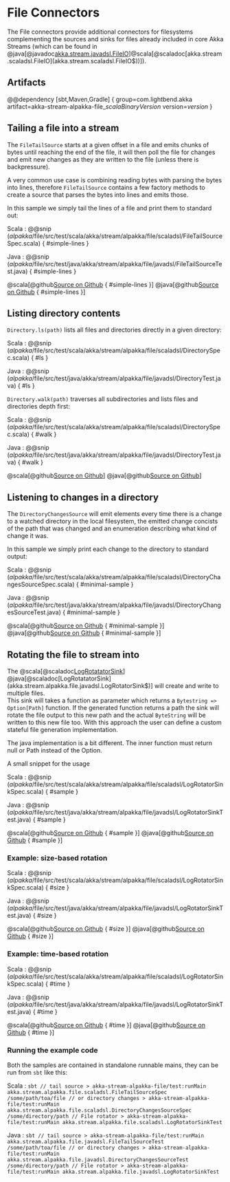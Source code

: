# File Connectors

The File connectors provide additional connectors for filesystems complementing
the sources and sinks for files already included in core Akka Streams
(which can be found in @java[@javadoc[akka.stream.javadsl.FileIO](akka.stream.javadsl.FileIO$)]@scala[@scaladoc[akka.stream.scaladsl.FileIO](akka.stream.scaladsl.FileIO$))]).

## Artifacts

@@dependency [sbt,Maven,Gradle] {
  group=com.lightbend.akka
  artifact=akka-stream-alpakka-file_$scalaBinaryVersion$
  version=$version$
}

## Tailing a file into a stream

The `FileTailSource` starts at a given offset in a file and emits chunks of bytes until reaching
the end of the file, it will then poll the file for changes and emit new changes as they are written
 to the file (unless there is backpressure).

A very common use case is combining reading bytes with parsing the bytes into lines, therefore
`FileTailSource` contains a few factory methods to create a source that parses the bytes into
lines and emits those.

In this sample we simply tail the lines of a file and print them to standard out:

Scala
: @@snip ($alpakka$/file/src/test/scala/akka/stream/alpakka/file/scaladsl/FileTailSourceSpec.scala) { #simple-lines }

Java
: @@snip ($alpakka$/file/src/test/java/akka/stream/alpakka/file/javadsl/FileTailSourceTest.java) { #simple-lines }

@scala[@github[Source on Github](/file/src/test/scala/akka/stream/alpakka/file/scaladsl/FileTailSourceSpec.scala) { #simple-lines }]
@java[@github[Source on Github](/file/src/test/java/akka/stream/alpakka/file/javadsl/FileTailSourceTest.java) { #simple-lines }]


## Listing directory contents

`Directory.ls(path)` lists all files and directories
directly in a given directory:

Scala
: @@snip ($alpakka$/file/src/test/scala/akka/stream/alpakka/file/scaladsl/DirectorySpec.scala) { #ls }

Java
: @@snip ($alpakka$/file/src/test/java/akka/stream/alpakka/file/javadsl/DirectoryTest.java) { #ls }

`Directory.walk(path)` traverses all subdirectories and lists
files and directories depth first:

Scala
: @@snip ($alpakka$/file/src/test/scala/akka/stream/alpakka/file/scaladsl/DirectorySpec.scala) { #walk }

Java
: @@snip ($alpakka$/file/src/test/java/akka/stream/alpakka/file/javadsl/DirectoryTest.java) { #walk }

@scala[@github[Source on Github](/file/src/test/scala/akka/stream/alpakka/file/scaladsl/DirectorySpec.scala)]
@java[@github[Source on Github](/file/src/test/java/akka/stream/alpakka/file/javadsl/DirectoryTest.java)]


## Listening to changes in a directory

The `DirectoryChangesSource` will emit elements every time there is a change to a watched directory
in the local filesystem, the emitted change concists of the path that was changed and an enumeration
describing what kind of change it was.

In this sample we simply print each change to the directory to standard output:

Scala
: @@snip ($alpakka$/file/src/test/scala/akka/stream/alpakka/file/scaladsl/DirectoryChangesSourceSpec.scala) { #minimal-sample }

Java
: @@snip ($alpakka$/file/src/test/java/akka/stream/alpakka/file/javadsl/DirectoryChangesSourceTest.java) { #minimal-sample }

@scala[@github[Source on Github](/file/src/test/scala/akka/stream/alpakka/file/scaladsl/DirectoryChangesSourceSpec.scala) { #minimal-sample }]
@java[@github[Source on Github](/file/src/test/java/akka/stream/alpakka/file/javadsl/DirectoryChangesSourceTest.java) { #minimal-sample }]


## Rotating the file to stream into 

The @scala[@scaladoc[LogRotatatorSink](akka.stream.alpakka.file.scaladsl.LogRotatorSink$)]
 @java[@scaladoc[LogRotatatorSink](akka.stream.alpakka.file.javadsl.LogRotatorSink$)] will create and 
 write to multiple files.  
This sink will takes a function as parameter which returns a
 `Bytestring => Option[Path]` function. If the generated function returns a path
 the sink will rotate the file output to this new path and the actual `ByteString` will be
  written to this new file too.
 With this approach the user can define a custom stateful file generation implementation.

The java implementation is a bit different. The inner function must return null or Path instead of the Option.

A small snippet for the usage

Scala
: @@snip ($alpakka$/file/src/test/scala/akka/stream/alpakka/file/scaladsl/LogRotatorSinkSpec.scala) { #sample }

Java
: @@snip ($alpakka$/file/src/test/java/akka/stream/alpakka/file/javadsl/LogRotatorSinkTest.java) { #sample }

@scala[@github[Source on Github](/file/src/test/scala/akka/stream/alpakka/file/scaladsl/LogRotatorSinkSpec.scala) { #sample }]
@java[@github[Source on Github](/file/src/test/java/akka/stream/alpakka/file/javadsl/LogRotatorSinkTest.java) { #sample }]

### Example: size-based rotation

Scala
: @@snip ($alpakka$/file/src/test/scala/akka/stream/alpakka/file/scaladsl/LogRotatorSinkSpec.scala) { #size }

Java
: @@snip ($alpakka$/file/src/test/java/akka/stream/alpakka/file/javadsl/LogRotatorSinkTest.java) { #size }

@scala[@github[Source on Github](/file/src/test/scala/akka/stream/alpakka/file/scaladsl/LogRotatorSinkSpec.scala) { #size }]
@java[@github[Source on Github](/file/src/test/java/akka/stream/alpakka/file/javadsl/LogRotatorSinkTest.java) { #size }]

### Example: time-based rotation

Scala
: @@snip ($alpakka$/file/src/test/scala/akka/stream/alpakka/file/scaladsl/LogRotatorSinkSpec.scala) { #time }

Java
: @@snip ($alpakka$/file/src/test/java/akka/stream/alpakka/file/javadsl/LogRotatorSinkTest.java) { #time }

@scala[@github[Source on Github](/file/src/test/scala/akka/stream/alpakka/file/scaladsl/LogRotatorSinkSpec.scala) { #time }]
@java[@github[Source on Github](/file/src/test/java/akka/stream/alpakka/file/javadsl/LogRotatorSinkTest.java) { #time }]


### Running the example code

Both the samples are contained in standalone runnable mains, they can be run
 from `sbt` like this:

Scala
:   ```
    sbt
    // tail source
    > akka-stream-alpakka-file/test:runMain akka.stream.alpakka.file.scaladsl.FileTailSourceSpec /some/path/toa/file
    // or directory changes
    > akka-stream-alpakka-file/test:runMain akka.stream.alpakka.file.scaladsl.DirectoryChangesSourceSpec /some/directory/path
    // File rotator
    > akka-stream-alpakka-file/test:runMain akka.stream.alpakka.file.scaladsl.LogRotatorSinkTest
    ```

Java
:   ```
    sbt
    // tail source
    > akka-stream-alpakka-file/test:runMain akka.stream.alpakka.file.javadsl.FileTailSourceTest /some/path/toa/file
    // or directory changes
    > akka-stream-alpakka-file/test:runMain akka.stream.alpakka.file.javadsl.DirectoryChangesSourceTest /some/directory/path
    // File rotator
    > akka-stream-alpakka-file/test:runMain akka.stream.alpakka.file.javadsl.LogRotatorSinkTest
    ```
